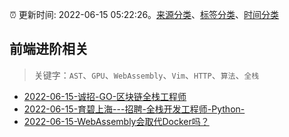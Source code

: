 :alarm_clock: 更新时间: 2022-06-15 05:22:26。[来源分类](../README.md)、[标签分类](../TAGS.md)、[时间分类](../TIMELINE.md)

## 前端进阶相关


> 关键字：`AST`、`GPU`、`WebAssembly`、`Vim`、`HTTP`、`算法`、`全栈`



- [2022-06-15-诚招-GO-区块链全栈工程师](https://www.v2ex.com/t/859745) 
- [2022-06-15-育碧上海---招聘-全栈开发工程师-Python-](https://www.v2ex.com/t/859736) 
- [2022-06-15-WebAssembly会取代Docker吗？](https://toutiao.io/k/ojpzxm8) 